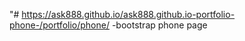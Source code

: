 "# https://ask888.github.io/ask888.github.io-portfolio-phone-/portfolio/phone/ -bootstrap phone page
